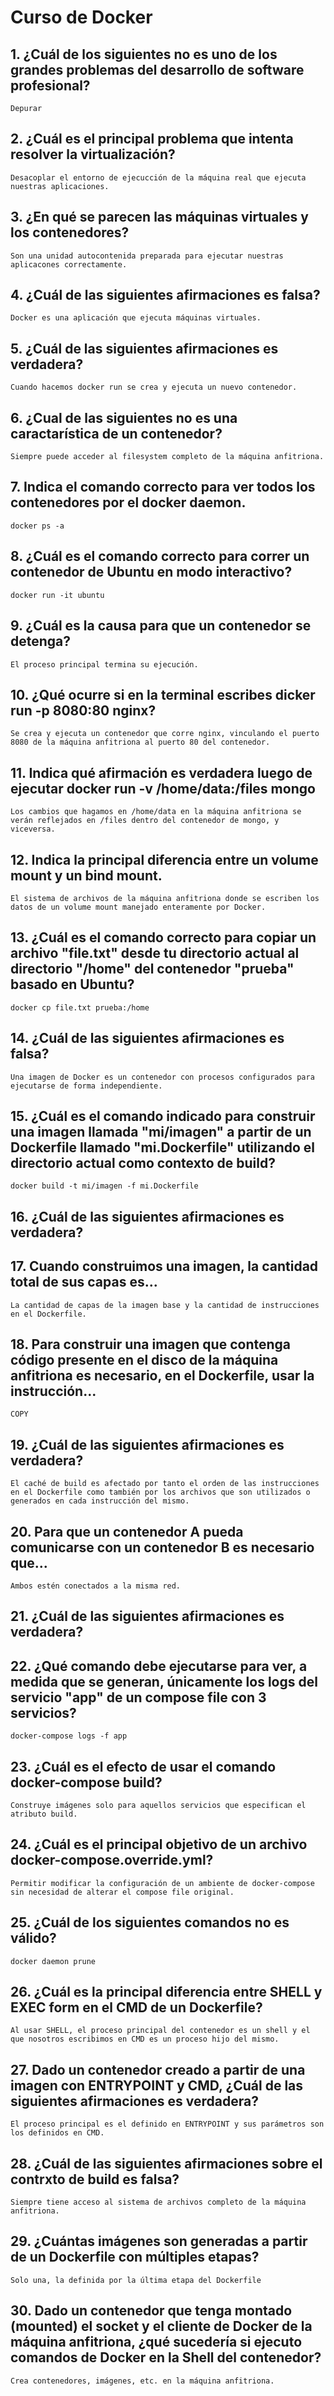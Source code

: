 # Curso de Docker

## 1. ¿Cuál de los siguientes no es uno de los grandes problemas del desarrollo de software profesional?
    Depurar

## 2. ¿Cuál es el principal problema que intenta resolver la virtualización?
    Desacoplar el entorno de ejecucción de la máquina real que ejecuta nuestras aplicaciones.

## 3. ¿En qué se parecen las máquinas virtuales y los contenedores?
    Son una unidad autocontenida preparada para ejecutar nuestras aplicacones correctamente.

## 4. ¿Cuál de las siguientes afirmaciones es falsa?
    Docker es una aplicación que ejecuta máquinas virtuales.

## 5. ¿Cuál de las siguientes afirmaciones es verdadera?
    Cuando hacemos docker run se crea y ejecuta un nuevo contenedor.

## 6. ¿Cual de las siguientes no es una caractarística de un contenedor?
    Siempre puede acceder al filesystem completo de la máquina anfitriona.

## 7. Indica el comando correcto para ver todos los contenedores por el docker daemon.
    docker ps -a

## 8. ¿Cuál es el comando correcto para correr un contenedor de Ubuntu en modo interactivo?
    docker run -it ubuntu

## 9. ¿Cuál es la causa para que un contenedor se detenga?
    El proceso principal termina su ejecución.

## 10. ¿Qué ocurre si en la terminal escribes dicker run -p 8080:80 nginx?
    Se crea y ejecuta un contenedor que corre nginx, vinculando el puerto 8080 de la máquina anfitriona al puerto 80 del contenedor.

## 11. Indica qué afirmación es verdadera luego de ejecutar docker run -v /home/data:/files mongo
    Los cambios que hagamos en /home/data en la máquina anfitriona se verán reflejados en /files dentro del contenedor de mongo, y viceversa.

## 12. Indica la principal diferencia entre un volume mount y un bind mount.
    El sistema de archivos de la máquina anfitriona donde se escriben los datos de un volume mount manejado enteramente por Docker.

## 13. ¿Cuál es el comando correcto para copiar un archivo "file.txt" desde tu directorio actual al directorio "/home" del contenedor "prueba" basado en Ubuntu?
    docker cp file.txt prueba:/home

## 14. ¿Cuál de las siguientes afirmaciones es falsa?
    Una imagen de Docker es un contenedor con procesos configurados para ejecutarse de forma independiente.

## 15. ¿Cuál es el comando indicado para construir una imagen llamada "mi/imagen" a partir de un Dockerfile llamado "mi.Dockerfile" utilizando el directorio actual como contexto de build?
    docker build -t mi/imagen -f mi.Dockerfile

## 16. ¿Cuál de las siguientes afirmaciones es verdadera?
    

## 17. Cuando construimos una imagen, la cantidad total de sus capas es...
    La cantidad de capas de la imagen base y la cantidad de instrucciones en el Dockerfile.

## 18. Para construir una imagen que contenga código presente en el disco de la máquina anfitriona es necesario, en el Dockerfile, usar la instrucción...
    COPY

## 19. ¿Cuál de las siguientes afirmaciones es verdadera?
    El caché de build es afectado por tanto el orden de las instrucciones en el Dockerfile como también por los archivos que son utilizados o generados en cada instrucción del mismo.
    
## 20. Para que un contenedor A pueda comunicarse con un contenedor B es necesario que...
    Ambos estén conectados a la misma red.
    
## 21. ¿Cuál de las siguientes afirmaciones es verdadera?
    

## 22. ¿Qué comando debe ejecutarse para ver, a medida que se generan, únicamente los logs del servicio "app" de un compose file con 3 servicios?
    docker-compose logs -f app

## 23. ¿Cuál es el efecto de usar el comando docker-compose build?
    Construye imágenes solo para aquellos servicios que especifican el atributo build.

## 24. ¿Cuál es el principal objetivo de un archivo docker-compose.override.yml?
    Permitir modificar la configuración de un ambiente de docker-compose sin necesidad de alterar el compose file original.

## 25. ¿Cuál de los siguientes comandos no es válido?
    docker daemon prune

## 26. ¿Cuál es la principal diferencia entre SHELL y EXEC form en el CMD de un Dockerfile?
    Al usar SHELL, el proceso principal del contenedor es un shell y el que nosotros escribimos en CMD es un proceso hijo del mismo.

## 27. Dado un contenedor creado a partir de una imagen con ENTRYPOINT y CMD, ¿Cuál de las siguientes afirmaciones es verdadera?
    El proceso principal es el definido en ENTRYPOINT y sus parámetros son los definidos en CMD.

## 28. ¿Cuál de las siguientes afirmaciones sobre el contrxto de build es falsa?
    Siempre tiene acceso al sistema de archivos completo de la máquina anfitriona.

## 29. ¿Cuántas imágenes son generadas a partir de un Dockerfile con múltiples etapas?
    Solo una, la definida por la última etapa del Dockerfile
    
## 30. Dado un contenedor que tenga montado (mounted) el socket y el cliente de Docker de la máquina anfitriona, ¿qué sucedería si ejecuto comandos de Docker en la Shell del contenedor?
    Crea contenedores, imágenes, etc. en la máquina anfitriona.
    

